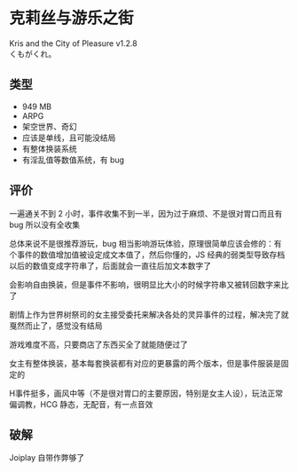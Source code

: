 # 克莉丝与游乐之街

Kris and the City of Pleasure v1.2.8  
くもがくれ。

## 类型

- 949 MB
- ARPG
- 架空世界、奇幻
- 应该是单线，且可能没结局
- 有整体换装系统
- 有淫乱值等数值系统，有 bug

## 评价

一遍通关不到 2 小时，事件收集不到一半，因为过于麻烦、不是很对胃口而且有 bug 所以没有全收集

总体来说不是很推荐游玩，bug 相当影响游玩体验，原理很简单应该会修的：有个事件的数值增加值被设定成文本值了，然后你懂的，JS 经典的弱类型导致存档以后的数值变成字符串了，后面就会一直往后加文本数字了

会影响自由换装，但是事件不影响，很明显比大小的时候字符串又被转回数字来比了

剧情上作为世界树祭司的女主接受委托来解决各处的灵异事件的过程，解决完了就戛然而止了，感觉没有结局

游戏难度不高，只要商店了东西买全了就能随便过了

女主有整体换装，基本每套换装都有对应的更暴露的两个版本，但是事件服装是固定的

H事件挺多，画风中等（不是很对胃口的主要原因，特别是女主人设），玩法正常偏调教，HCG 静态，无配音，有一点音效

## 破解

Joiplay 自带作弊够了

